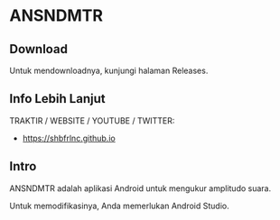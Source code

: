 # ANSNDMTR

## Download

Untuk mendownloadnya, kunjungi halaman Releases.

## Info Lebih Lanjut

TRAKTIR / WEBSITE / YOUTUBE / TWITTER:

- https://shbfrlnc.github.io

## Intro

ANSNDMTR adalah aplikasi Android untuk mengukur amplitudo suara.

Untuk memodifikasinya, Anda memerlukan Android Studio.
